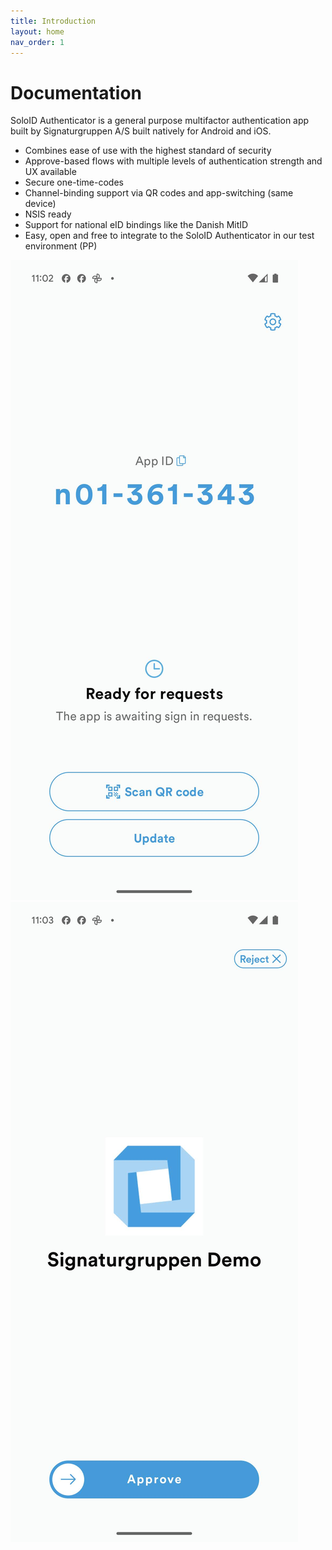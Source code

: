 ```yaml
---
title: Introduction
layout: home
nav_order: 1
---
```


# Documentation
SoloID Authenticator is a general purpose multifactor authentication app built by Signaturgruppen A/S built natively for Android and iOS.

* Combines ease of use with the highest standard of security
* Approve-based flows with multiple levels of authentication strength and UX available
* Secure one-time-codes
* Channel-binding support via QR codes and app-switching (same device)
* NSIS ready
* Support for national eID bindings like the Danish MitID
* Easy, open and free to integrate to the SoloID Authenticator in our test environment (PP)

![](images/soloid_main_1.jpg)
![](images/soloid_approve_1.jpg)
